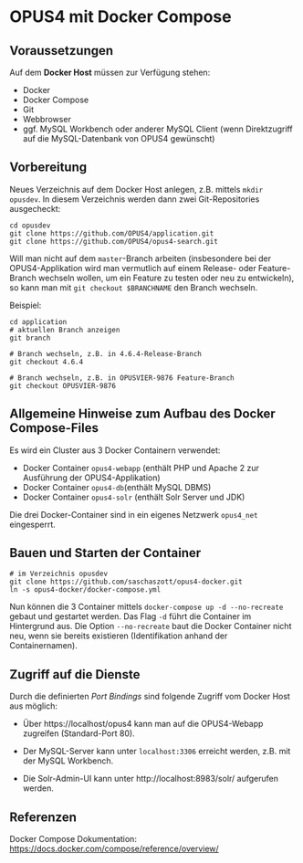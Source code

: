 # OPUS4 mit Docker Compose

## Voraussetzungen

Auf dem **Docker Host** müssen zur Verfügung stehen:

* Docker
* Docker Compose
* Git
* Webbrowser
* ggf. MySQL Workbench oder anderer MySQL Client (wenn Direktzugriff auf die MySQL-Datenbank von OPUS4 gewünscht)

## Vorbereitung

Neues Verzeichnis auf dem Docker Host anlegen, z.B. mittels `mkdir opusdev`. In diesem Verzeichnis werden dann zwei Git-Repositories ausgecheckt:

```
cd opusdev
git clone https://github.com/OPUS4/application.git
git clone https://github.com/OPUS4/opus4-search.git
```

Will man nicht auf dem `master`-Branch arbeiten (insbesondere bei der OPUS4-Applikation wird man vermutlich auf einem Release- oder Feature-Branch wechseln wollen, um ein Feature zu testen oder neu zu entwickeln), so kann man mit `git checkout $BRANCHNAME` den Branch wechseln.

Beispiel:
```
cd application
# aktuellen Branch anzeigen
git branch

# Branch wechseln, z.B. in 4.6.4-Release-Branch
git checkout 4.6.4

# Branch wechseln, z.B. in OPUSVIER-9876 Feature-Branch
git checkout OPUSVIER-9876
```

## Allgemeine Hinweise zum Aufbau des Docker Compose-Files

Es wird ein Cluster aus 3 Docker Containern verwendet:

* Docker Container `opus4-webapp` (enthält PHP und Apache 2 zur Ausführung der OPUS4-Applikation)
* Docker Container `opus4-db`(enthält MySQL DBMS)
* Docker Container `opus4-solr` (enthält Solr Server und JDK)

Die drei Docker-Container sind in ein eigenes Netzwerk `opus4_net` eingesperrt.

## Bauen und Starten der Container

```
# im Verzeichnis opusdev
git clone https://github.com/saschaszott/opus4-docker.git
ln -s opus4-docker/docker-compose.yml
```
Nun können die 3 Container mittels `docker-compose up -d --no-recreate` gebaut und gestartet werden. Das Flag `-d` führt die Container im Hintergrund aus. Die Option `--no-recreate` baut die Docker Container nicht neu, wenn sie bereits existieren (Identifikation anhand der Containernamen).

## Zugriff auf die Dienste

Durch die definierten *Port Bindings* sind folgende Zugriff vom Docker Host aus möglich:

* Über https://localhost/opus4 kann man auf die OPUS4-Webapp zugreifen (Standard-Port 80).

* Der MySQL-Server kann unter `localhost:3306` erreicht werden, z.B. mit der MySQL Workbench.

* Die Solr-Admin-UI kann unter http://localhost:8983/solr/ aufgerufen werden.

## Referenzen

Docker Compose Dokumentation: https://docs.docker.com/compose/reference/overview/
